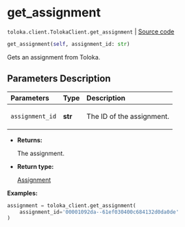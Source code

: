 # get_assignment
`toloka.client.TolokaClient.get_assignment` | [Source code](https://github.com/Toloka/toloka-kit/blob/v1.2.3/src/client/__init__.py#L790)

```python
get_assignment(self, assignment_id: str)
```

Gets an assignment from Toloka.

## Parameters Description

| Parameters | Type | Description |
| :----------| :----| :-----------|
`assignment_id`|**str**|<p>The ID of the assignment.</p>

* **Returns:**

  The assignment.

* **Return type:**

  [Assignment](toloka.client.assignment.Assignment.md)

**Examples:**


```python
assignment = toloka_client.get_assignment(
    assignment_id='00001092da--61ef030400c684132d0da0de'
)
```
